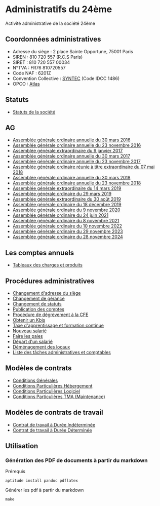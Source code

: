 # Administratifs du 24ème

Activité administrative de la société 24ème

## Coordonnées administratives

 - Adresse du siège : 2 place Sainte Opportune, 75001 Paris
 - SIREN : 810 720 557 (R.C.S Paris)
 - SIRET : 810 720 557 00034
 - N°TVA : FR76 810720557
 - Code NAF : 6201Z
 - Convention Collective : [SYNTEC](https://www.syntec.fr/) (Code IDCC 1486)
 - OPCO : [Atlas](https://www.opco-atlas.fr/)

## Statuts

- [Statuts de la société](statuts_24eme.md)

## AG

- [Assemblée générale ordinaire annuelle du 30 mars 2016](20160330_assemblee_generale_ordinaire.md)
- [Assemblée générale ordinaire annuelle du 23 novembre 2016](20161123_assemblee_generale_ordinaire.md)
- [Assemblée générale extraordinaire du 9 janvier 2017](20170109_assemblee_generale_extraordinaire.md)
- [Assemblée générale ordinaire annuelle du 30 mars 2017](20170330_assemblee_generale_ordinaire.md)
- [Assemblée générale ordinaire annuelle du 23 novembre 2017](20171123_assemblee_generale_ordinaire.md)
- [Assemblée générale ordinaire réunie à titre extraordinaire du 07 mai 2018](20180507_assemblee_generale_ordinaire_extraordinaire.md)
- [Assemblée générale ordinaire annuelle du 30 mars 2018](20180330_assemblee_generale_ordinaire.md)
- [Assemblée générale ordinaire annuelle du 23 novembre 2018](20181123_assemblee_generale_ordinaire.md)
- [Assemblée générale extraordinaire du 14 mars 2019](20190314_assemblee_generale_extraordinaire.md)
- [Assemblée générale ordinaire du 29 mars 2019](20190329_assemblee_generale_ordinaire.md)
- [Assemblée générale extraordinaire du 30 août 2019](20190830_assemblee_generale_extraordinaire.md)
- [Assemblée générale ordinaire du 18 décembre 2019](20191218_assemblee_generale_ordinaire.md)
- [Assemblée générale ordinaire du 9 novembre 2020](20201109_assemblee_generale_ordinaire.md)
- [Assemblée générale ordinaire du 24 juin 2021](20210624_assemblee_generale_ordinaire.md)
- [Assemblée générale ordinaire du 8 novembre 2021](20211108_assemblee_generale_ordinaire.md)
- [Assemblée générale ordinaire du 10 novembre 2022](20221110_assemblee_generale_ordinaire.md)
- [Assemblée générale ordinaire du 29 novembre 2023](20231129_assemblee_generale_ordinaire.md)
- [Assemblée générale ordinaire du 28 novembre 2024](20241128_assemblee_generale_ordinaire.md)

## Les comptes annuels

- [Tableaux des charges et produits](bilans.csv)

## Procédures administratives

- [Changement d'adresse du siège](docs/changement_adresse.md)
- [Changement de gérance](docs/changement_de_gerance.md)
- [Changement de statuts](docs/changement_statuts.md)
- [Publication des comptes](docs/publication_comptes.md)
- [Procédure de dégrèvement à la CFE](docs/degrevement_cfe.md)
- [Obtenir un Kbis](docs/obtenir_kbis.md)
- [Taxe d'apprentissage et formation continue](docs/taxe_apprentissage_et_formation_continue.md)
- [Nouveau salarié](docs/nouveau_salarie.md)
- [Faire les paies](docs/faire_les_paies.md)
- [Départ d'un salarié](docs/depart_salarie.md)
- [Déménagement des locaux](docs/demenagement_locaux.md)
- [Liste des tâches administratives et comptables](docs/todo_administratif_compta.md)

## Modèles de contrats

- [Conditions Générales](contrats_ConditionsGenerales.md)
- [Conditions Particulières Hébergement](contrats_ConditionsParticulieresHebergement.md)
- [Conditions Particulières Logiciel](contrats_ConditionsParticulieresLogiciel.md)
- [Conditions Particulières TMA (Maintenance)](contrats_ConditionsParticulieresTMA.md)

## Modèles de contrats de travail

- [Contrat de travail à Durée Indéterminée](contrat_travail_cdi.md)
- [Contrat de travail à Durée Déterminée](contrat_travail_cdd.md)

## Utilisation

### Génération des PDF de documents à partir du markdown

Prérequis

    aptitude install pandoc pdflatex

Générer les pdf à partir du markdown

    make
